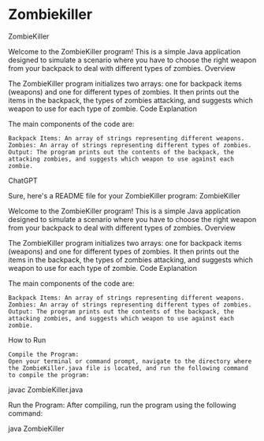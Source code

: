 # Zombiekiller
ZombieKiller

Welcome to the ZombieKiller program! This is a simple Java application designed to simulate a scenario where you have to choose the right weapon from your backpack to deal with different types of zombies.
Overview

The ZombieKiller program initializes two arrays: one for backpack items (weapons) and one for different types of zombies. It then prints out the items in the backpack, the types of zombies attacking, and suggests which weapon to use for each type of zombie.
Code Explanation

The main components of the code are:

    Backpack Items: An array of strings representing different weapons.
    Zombies: An array of strings representing different types of zombies.
    Output: The program prints out the contents of the backpack, the attacking zombies, and suggests which weapon to use against each zombie.

ChatGPT

Sure, here's a README file for your ZombieKiller program:
ZombieKiller

Welcome to the ZombieKiller program! This is a simple Java application designed to simulate a scenario where you have to choose the right weapon from your backpack to deal with different types of zombies.
Overview

The ZombieKiller program initializes two arrays: one for backpack items (weapons) and one for different types of zombies. It then prints out the items in the backpack, the types of zombies attacking, and suggests which weapon to use for each type of zombie.
Code Explanation

The main components of the code are:

    Backpack Items: An array of strings representing different weapons.
    Zombies: An array of strings representing different types of zombies.
    Output: The program prints out the contents of the backpack, the attacking zombies, and suggests which weapon to use against each zombie.

How to Run

    Compile the Program:
    Open your terminal or command prompt, navigate to the directory where the ZombieKiller.java file is located, and run the following command to compile the program:

javac ZombieKiller.java

Run the Program:
After compiling, run the program using the following command:

java ZombieKiller
